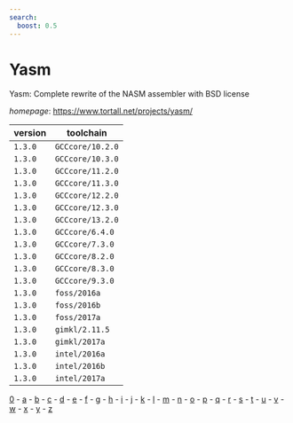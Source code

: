 ```yaml
---
search:
  boost: 0.5
---
```

# Yasm

Yasm: Complete rewrite of the NASM assembler with BSD license

*homepage*: <https://www.tortall.net/projects/yasm/>

version | toolchain
--------|----------
``1.3.0`` | ``GCCcore/10.2.0``
``1.3.0`` | ``GCCcore/10.3.0``
``1.3.0`` | ``GCCcore/11.2.0``
``1.3.0`` | ``GCCcore/11.3.0``
``1.3.0`` | ``GCCcore/12.2.0``
``1.3.0`` | ``GCCcore/12.3.0``
``1.3.0`` | ``GCCcore/13.2.0``
``1.3.0`` | ``GCCcore/6.4.0``
``1.3.0`` | ``GCCcore/7.3.0``
``1.3.0`` | ``GCCcore/8.2.0``
``1.3.0`` | ``GCCcore/8.3.0``
``1.3.0`` | ``GCCcore/9.3.0``
``1.3.0`` | ``foss/2016a``
``1.3.0`` | ``foss/2016b``
``1.3.0`` | ``foss/2017a``
``1.3.0`` | ``gimkl/2.11.5``
``1.3.0`` | ``gimkl/2017a``
``1.3.0`` | ``intel/2016a``
``1.3.0`` | ``intel/2016b``
``1.3.0`` | ``intel/2017a``

[0](../0/index.md) - [a](../a/index.md) - [b](../b/index.md) - [c](../c/index.md) - [d](../d/index.md) - [e](../e/index.md) - [f](../f/index.md) - [g](../g/index.md) - [h](../h/index.md) - [i](../i/index.md) - [j](../j/index.md) - [k](../k/index.md) - [l](../l/index.md) - [m](../m/index.md) - [n](../n/index.md) - [o](../o/index.md) - [p](../p/index.md) - [q](../q/index.md) - [r](../r/index.md) - [s](../s/index.md) - [t](../t/index.md) - [u](../u/index.md) - [v](../v/index.md) - [w](../w/index.md) - [x](../x/index.md) - [y](../y/index.md) - [z](../z/index.md)


